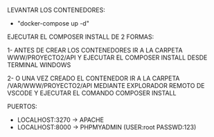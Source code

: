 LEVANTAR LOS CONTENEDORES:

- "docker-compose up -d"

EJECUTAR EL COMPOSER INSTALL DE 2 FORMAS:

1- ANTES DE CREAR LOS CONTENEDORES IR A LA CARPETA WWW/PROYECTO2/API Y EJECUTAR EL COMPOSER INSTALL DESDE TERMINAL WINDOWS

2- O UNA VEZ CREADO EL CONTENEDOR IR A LA CARPETA /VAR/WWW/PROYECTO2/API MEDIANTE EXPLORADOR REMOTO DE VSCODE Y EJECUTAR EL COMANDO COMPOSER INSTALL

PUERTOS:

- LOCALHOST:3270 -> APACHE
- LOCALHOST:8000 -> PHPMYADMIN  (USER:root PASSWD:123)
